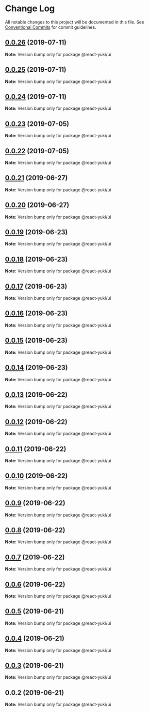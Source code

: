 # Change Log

All notable changes to this project will be documented in this file.
See [Conventional Commits](https://conventionalcommits.org) for commit guidelines.

## [0.0.26](https://github.com/kidjp85/react-yuki/compare/v0.0.25...v0.0.26) (2019-07-11)

**Note:** Version bump only for package @react-yuki/ui





## [0.0.25](https://github.com/kidjp85/react-yuki/compare/v0.0.24...v0.0.25) (2019-07-11)

**Note:** Version bump only for package @react-yuki/ui





## [0.0.24](https://github.com/kidjp85/react-yuki/compare/v0.0.23...v0.0.24) (2019-07-11)

**Note:** Version bump only for package @react-yuki/ui





## [0.0.23](https://github.com/kidjp85/react-yuki/compare/v0.0.22...v0.0.23) (2019-07-05)

**Note:** Version bump only for package @react-yuki/ui





## [0.0.22](https://github.com/kidjp85/react-yuki/compare/v0.0.21...v0.0.22) (2019-07-05)

**Note:** Version bump only for package @react-yuki/ui





## [0.0.21](https://github.com/kidjp85/react-yuki/compare/v0.0.20...v0.0.21) (2019-06-27)

**Note:** Version bump only for package @react-yuki/ui





## [0.0.20](https://github.com/kidjp85/react-yuki/compare/v0.0.19...v0.0.20) (2019-06-27)

**Note:** Version bump only for package @react-yuki/ui





## [0.0.19](https://github.com/kidjp85/react-yuki/compare/v0.0.18...v0.0.19) (2019-06-23)

**Note:** Version bump only for package @react-yuki/ui





## [0.0.18](https://github.com/kidjp85/react-yuki/compare/v0.0.17...v0.0.18) (2019-06-23)

**Note:** Version bump only for package @react-yuki/ui





## [0.0.17](https://github.com/kidjp85/react-yuki/compare/v0.0.16...v0.0.17) (2019-06-23)

**Note:** Version bump only for package @react-yuki/ui





## [0.0.16](https://github.com/kidjp85/react-yuki/compare/v0.0.15...v0.0.16) (2019-06-23)

**Note:** Version bump only for package @react-yuki/ui





## [0.0.15](https://github.com/kidjp85/react-yuki/compare/v0.0.14...v0.0.15) (2019-06-23)

**Note:** Version bump only for package @react-yuki/ui





## [0.0.14](https://github.com/kidjp85/react-yuki/compare/v0.0.13...v0.0.14) (2019-06-23)

**Note:** Version bump only for package @react-yuki/ui





## [0.0.13](https://github.com/kidjp85/react-yuki/compare/v0.0.12...v0.0.13) (2019-06-22)

**Note:** Version bump only for package @react-yuki/ui





## [0.0.12](https://github.com/kidjp85/react-yuki/compare/v0.0.11...v0.0.12) (2019-06-22)

**Note:** Version bump only for package @react-yuki/ui





## [0.0.11](https://github.com/kidjp85/react-yuki/compare/v0.0.10...v0.0.11) (2019-06-22)

**Note:** Version bump only for package @react-yuki/ui





## [0.0.10](https://github.com/kidjp85/react-yuki/compare/v0.0.9...v0.0.10) (2019-06-22)

**Note:** Version bump only for package @react-yuki/ui





## [0.0.9](https://github.com/kidjp85/react-yuki/compare/v0.0.8...v0.0.9) (2019-06-22)

**Note:** Version bump only for package @react-yuki/ui





## [0.0.8](https://github.com/kidjp85/react-yuki/compare/v0.0.7...v0.0.8) (2019-06-22)

**Note:** Version bump only for package @react-yuki/ui





## [0.0.7](https://github.com/kidjp85/react-yuki/compare/v0.0.6...v0.0.7) (2019-06-22)

**Note:** Version bump only for package @react-yuki/ui





## [0.0.6](https://github.com/kidjp85/react-yuki/compare/v0.0.5...v0.0.6) (2019-06-22)

**Note:** Version bump only for package @react-yuki/ui





## [0.0.5](https://github.com/kidjp85/react-yuki/compare/v0.0.4...v0.0.5) (2019-06-21)

**Note:** Version bump only for package @react-yuki/ui





## [0.0.4](https://github.com/kidjp85/react-yuki/compare/v0.0.3...v0.0.4) (2019-06-21)

**Note:** Version bump only for package @react-yuki/ui





## [0.0.3](https://github.com/kidjp85/react-yuki/compare/v0.0.2...v0.0.3) (2019-06-21)

**Note:** Version bump only for package @react-yuki/ui





## 0.0.2 (2019-06-21)

**Note:** Version bump only for package @react-yuki/ui
